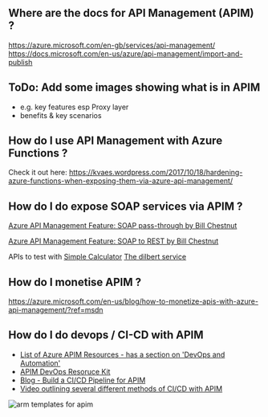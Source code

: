 ## Where are the docs for API Management (APIM)  ?

https://azure.microsoft.com/en-gb/services/api-management/
https://docs.microsoft.com/en-us/azure/api-management/import-and-publish

## ToDo: Add some images showing what is in APIM
- e.g. key features esp Proxy layer
- benefits & key scenarios

## How do I use API Management with Azure Functions ? 

Check it out here:  https://kvaes.wordpress.com/2017/10/18/hardening-azure-functions-when-exposing-them-via-azure-api-management/

## How do I do expose SOAP services via APIM ?

[Azure API Management Feature: SOAP pass-through by Bill Chestnut](https://www.biztalkbill.com/2018/08/01/azure-api-management-feature-soap-pass/)

[Azure API Management Feature: SOAP to REST by Bill Chestnut](https://www.biztalkbill.com/2018/08/06/azure-api-management-feature-soap-rest/)

APIs to test with
[Simple Calculator](http://www.dneonline.com/calculator.asmx?op=Add)
[The dilbert service](http://www.gcomputer.net/webservices/dilbert.asmx)

## How do I monetise APIM ? 
https://azure.microsoft.com/en-us/blog/how-to-monetize-apis-with-azure-api-management/?ref=msdn

## How do I do devops / CI-CD with APIM

- [List of Azure APIM Resources - has a section on 'DevOps and Automation'](https://azure.github.io/api-management-resources/) 
- [APIM DevOps Resoruce Kit](https://github.com/Azure/azure-api-management-devops-resource-kit) 
- [Blog - Build a CI/CD Pipeline for APIM](https://azure.microsoft.com/en-au/blog/build-a-ci-cd-pipeline-for-api-management/) 
- [Video outlining several different methods of CI/CD with APIM](https://vimeo.com/318813322 ) 


![arm templates for apim](https://azurecomcdn.azureedge.net/mediahandler/acomblog/media/Default/blog/3be93f4e-acea-4771-a62a-f452b79a3fa5.png)
